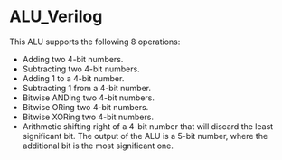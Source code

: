 # ALU_Verilog
 
This ALU supports the following 8 operations:
* Adding two 4-bit numbers.
* Subtracting two 4-bit numbers.
* Adding 1 to a 4-bit number.
* Subtracting 1 from a 4-bit number.
* Bitwise ANDing two 4-bit numbers.
* Bitwise ORing two 4-bit numbers.
* Bitwise XORing two 4-bit numbers.
* Arithmetic shifting right of a 4-bit number that will discard the least significant bit.
The output of the ALU is a 5-bit number, where the additional bit is the most significant one.
